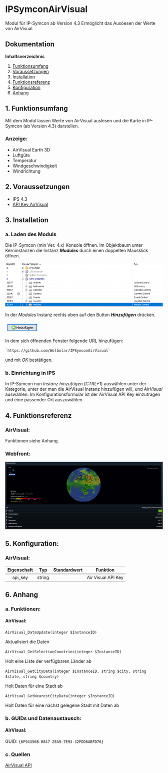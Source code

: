 # IPSymconAirVisual

Modul für IP-Symcon ab Version 4.3 Ermöglicht das Ausöesen der Werte von AirVisual.

## Dokumentation

**Inhaltsverzeichnis**

1. [Funktionsumfang](#1-funktionsumfang)  
2. [Voraussetzungen](#2-voraussetzungen)  
3. [Installation](#3-installation)  
4. [Funktionsreferenz](#4-funktionsreferenz)
5. [Konfiguration](#5-konfiguartion)  
6. [Anhang](#6-anhang)  

## 1. Funktionsumfang

Mit dem Modul lassen Werte von AirVisual auslesen und die Karte in IP-Symcon (ab Version 4.3) darstellen. 

### Anzeige:  

 - AirVisual Earth 3D 
 - Luftgüte
 - Temperatur
 - Windgeschwindigkeit
 - Windrichtung
  

## 2. Voraussetzungen

 - IPS 4.3
 - [API Key AirVisual](https://www.airvisual.com/api "API Key AirVisual")

## 3. Installation

### a. Laden des Moduls


Die IP-Symcon (min Ver. 4.x) Konsole öffnen. Im Objektbaum unter Kerninstanzen die Instanz __*Modules*__ durch einen doppelten Mausklick öffnen.

![Modules](docs/Modules.png?raw=true "Modules")

In der _Modules_ Instanz rechts oben auf den Button __*Hinzufügen*__ drücken.

![Modules](docs/Hinzufuegen.png?raw=true "Hinzufügen")
 
In dem sich öffnenden Fenster folgende URL hinzufügen:

	
    `https://github.com/Wolbolar/IPSymconAirVisual`  
    
und mit _OK_ bestätigen.    


### b. Einrichtung in IPS
	
In IP-Symcon nun _Instanz hinzufügen_ (_CTRL+1_) auswählen unter der Kategorie, unter der man die AirVisual Instanz hinzufügen will, und _AirVisual_ auswählen.
Im Konfigurationsformular ist der AirVisual API Key einzutragen und eine passender Ort auszuwählen. 


## 4. Funktionsreferenz

### AirVisual:

Funktionen siehe Anhang.

### Webfront:
	
![Webfront](docs/AirVisual.png?raw=true "Webfront")

## 5. Konfiguration:

### AirVisual:

| Eigenschaft | Typ     | Standardwert | Funktion                                  |
| :---------: | :-----: | :----------: | :---------------------------------------: |
| api_key     | string  |              | Air Visual API Key                        |



## 6. Anhang

###  a. Funktionen:

#### AirVisual:

`AirVisual_DataUpdate(integer $InstanceID)`

Aktualisiert die Daten

`AirVisual_GetSelectionCountries(integer $InstanceID)`

Holt eine Liste der verfügbaren Länder ab

`AirVisual_GetCityData(integer $InstanceID, string $city, string $state, string $country)`

Holt Daten für eine Stadt ab

`AirVisual_GetNearestCityData(integer $InstanceID)`

Holt Daten für eine nächst gelegene Stadt mit Daten ab


###  b. GUIDs und Datenaustausch:

#### AirVisual:

GUID: `{6F94356B-0847-2EA9-7E93-32FDD6ABFD76}` 

### c. Quellen

[AirVisual API](https://www.airvisual.com/api "AirVisual API")








